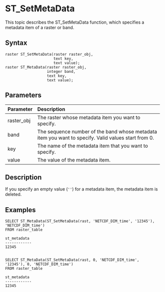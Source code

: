 # ST\_SetMetaData

This topic describes the ST\_SetMetaData function, which specifies a metadata item of a raster or band.

## Syntax

```
raster ST_SetMetaData(raster raster_obj,
                      text key,
                      text value);
raster ST_MetaData(raster raster_obj,
                   integer band,
                   text key,
                   text value);
```

## Parameters

|Parameter|Description|
|:--------|:----------|
|raster\_obj|The raster whose metadata item you want to specify.|
|band|The sequence number of the band whose metadata item you want to specify. Valid values start from 0.|
|key|The name of the metadata item that you want to specify.|
|value|The value of the metadata item.|

## Description

If you specify an empty value \(`''`\) for a metadata item, the metadata item is deleted.

## Examples

```
SELECT ST_MetaData(ST_SetMetaData(rast, 'NETCDF_DIM_time', '12345'), 'NETCDF_DIM_time')
FROM raster_table

st_metadata 
------------
12345


SELECT ST_MetaData(ST_SetMetaData(rast, 0, 'NETCDF_DIM_time', '12345'), 0, 'NETCDF_DIM_time')
FROM raster_table

st_metadata 
------------
12345
```

